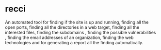 # recci
An automated tool for finding if the site is up and running, finding all the open ports, finding all the directories in a web target, finding all the interested files, finding the subdomains , finding the possible vulnerabilities , finding the email addresses of an organization, finding the web technologies and for generating a report  all the finding automatically.
